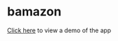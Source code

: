 # bamazon
[Click here](https://drive.google.com/file/d/1Y0fwyuEKN36gxNHBssfIsZApDS0APjLA/view) to view a demo of the app